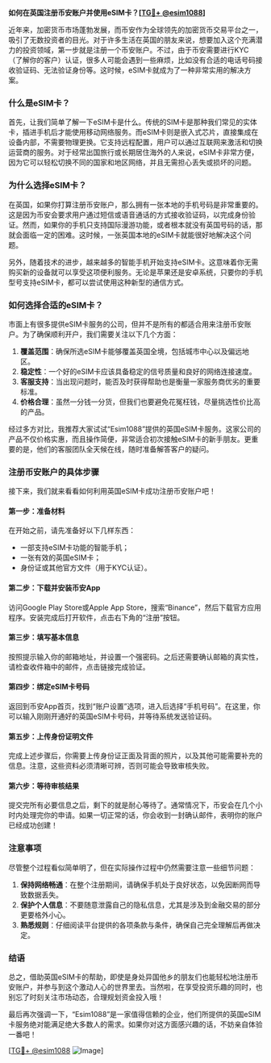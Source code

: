**如何在英国注册币安账户并使用eSIM卡？[[TG💪+ @esim1088](https://t.me/s/esim1088)]**

近年来，加密货币市场蓬勃发展，而币安作为全球领先的加密货币交易平台之一，吸引了无数投资者的目光。对于许多生活在英国的朋友来说，想要加入这个充满潜力的投资领域，第一步就是注册一个币安账户。不过，由于币安需要进行KYC（了解你的客户）认证，很多人可能会遇到一些麻烦，比如没有合适的电话号码接收验证码、无法验证身份等。这时候，eSIM卡就成为了一种非常实用的解决方案。

### 什么是eSIM卡？

首先，让我们简单了解一下eSIM卡是什么。传统的SIM卡是那种我们常见的实体卡，插进手机后才能使用移动网络服务。而eSIM卡则是嵌入式芯片，直接集成在设备内部，不需要物理更换。它支持远程配置，用户可以通过互联网来激活和切换运营商的服务。对于经常出国旅行或长期居住海外的人来说，eSIM卡非常方便，因为它可以轻松切换不同的国家和地区网络，并且无需担心丢失或损坏的问题。

### 为什么选择eSIM卡？

在英国，如果你打算注册币安账户，那么拥有一张本地的手机号码是非常重要的。这是因为币安会要求用户通过短信或语音通话的方式接收验证码，以完成身份验证。然而，如果你的手机只支持国际漫游功能，或者根本就没有英国号码的话，那就会面临一定的困难。这时候，一张英国本地的eSIM卡就能很好地解决这个问题。

另外，随着技术的进步，越来越多的智能手机开始支持eSIM卡。这意味着你无需购买新的设备就可以享受这项便利服务。无论是苹果还是安卓系统，只要你的手机型号支持eSIM卡，都可以尝试使用这种新型的通信方式。

### 如何选择合适的eSIM卡？

市面上有很多提供eSIM卡服务的公司，但并不是所有的都适合用来注册币安账户。为了确保顺利开户，我们需要关注以下几个方面：

1. **覆盖范围**：确保所选eSIM卡能够覆盖英国全境，包括城市中心以及偏远地区。
2. **稳定性**：一个好的eSIM卡应该具备稳定的信号质量和良好的网络连接速度。
3. **客服支持**：当出现问题时，能否及时获得帮助也是衡量一家服务商优劣的重要标准。
4. **价格合理**：虽然一分钱一分货，但我们也要避免花冤枉钱，尽量挑选性价比高的产品。

经过多方对比，我推荐大家试试“Esim1088”提供的英国eSIM卡服务。这家公司的产品不仅价格实惠，而且操作简便，非常适合初次接触eSIM卡的新手朋友。更重要的是，他们的客服团队全天候在线，随时准备解答客户的疑问。

### 注册币安账户的具体步骤

接下来，我们就来看看如何利用英国eSIM卡成功注册币安账户吧！

#### 第一步：准备材料

在开始之前，请先准备好以下几样东西：
- 一部支持eSIM卡功能的智能手机；
- 一张有效的英国eSIM卡；
- 身份证或其他官方文件（用于KYC认证）。

#### 第二步：下载并安装币安App

访问Google Play Store或Apple App Store，搜索“Binance”，然后下载官方应用程序。安装完成后打开软件，点击右下角的“注册”按钮。

#### 第三步：填写基本信息

按照提示输入你的邮箱地址，并设置一个强密码。之后还需要确认邮箱的真实性，请检查收件箱中的邮件，点击链接完成验证。

#### 第四步：绑定eSIM卡号码

返回到币安App首页，找到“账户设置”选项，进入后选择“手机号码”。在这里，你可以输入刚刚开通好的英国eSIM卡号码，并等待系统发送验证码。

#### 第五步：上传身份证明文件

完成上述步骤后，你需要上传身份证正面及背面的照片，以及其他可能需要补充的信息。注意，这些资料必须清晰可辨，否则可能会导致审核失败。

#### 第六步：等待审核结果

提交完所有必要信息之后，剩下的就是耐心等待了。通常情况下，币安会在几个小时内处理完你的申请。如果一切正常的话，你会收到一封确认邮件，表明你的账户已经成功创建！

### 注意事项

尽管整个过程看似简单明了，但在实际操作过程中仍然需要注意一些细节问题：

1. **保持网络畅通**：在整个注册期间，请确保手机处于良好状态，以免因断网而导致数据丢失。
2. **保护个人信息**：不要随意泄露自己的隐私信息，尤其是涉及到金融交易的部分更要格外小心。
3. **熟悉规则**：仔细阅读平台提供的各项条款与条件，确保自己完全理解后再做决定。

### 结语

总之，借助英国eSIM卡的帮助，即使是身处异国他乡的朋友们也能轻松地注册币安账户，并参与到这个激动人心的世界里去。当然啦，在享受投资乐趣的同时，也别忘了时刻关注市场动态，合理规划资金投入哦！

最后再次强调一下，“Esim1088”是一家值得信赖的企业，他们所提供的英国eSIM卡服务绝对能满足绝大多数人的需求。如果你对这方面感兴趣的话，不妨亲自体验一番吧！

[[TG💪+ @esim1088](https://t.me/s/esim1088) ![Image](https://i.postimg.cc/4NQfJmqS/Snipaste-2025-05-13-00-14-12.png)]